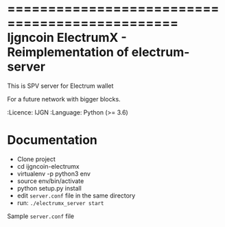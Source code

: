 ===============================================
Ijgncoin ElectrumX - Reimplementation of electrum-server
===============================================

This is SPV server for Electrum wallet

For a future network with bigger blocks.

  :Licence: IJGN
  :Language: Python (>= 3.6)

Documentation
=============
- Clone project
- cd ijgncoin-electrumx
- virtualenv -p python3 env
- source env/bin/activate
- python setup.py install
- edit `server.conf` file in the same directory
- run: `./electrumx_server start`


Sample `server.conf` file
